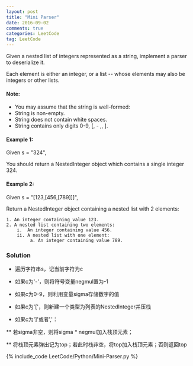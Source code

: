 ```yaml
---
layout: post
title: "Mini Parser"
date: 2016-09-02
comments: true
categories: LeetCode
tag: LeetCode
---
```


Given a nested list of integers represented as a string, implement a parser to deserialize it.

Each element is either an integer, or a list -- whose elements may also be integers or other lists.

#### Note: 
* You may assume that the string is well-formed:
* String is non-empty.
* String does not contain white spaces.
* String contains only digits 0-9, [, - ,, ].

#### Example 1:

Given s = "324",

You should return a NestedInteger object which contains a single integer 324.
#### Example 2:

Given s = "[123,[456,[789]]]",

Return a NestedInteger object containing a nested list with 2 elements:
```
1. An integer containing value 123.
2. A nested list containing two elements:
    i.  An integer containing value 456.
    ii. A nested list with one element:
         a. An integer containing value 789.
```

<!--more-->
### Solution

* 遍历字符串s，记当前字符为c

* 如果c为'-'，则将符号变量negmul置为-1

* 如果c为0-9，则利用变量sigma存储数字的值

* 如果c为'['，则新建一个类型为列表的NestedInteger并压栈

* 如果c为']'或者','：

** 若sigma非空，则将sigma * negmul加入栈顶元素；

** 将栈顶元素弹出记为top；若此时栈非空，将top加入栈顶元素；否则返回top

{% include_code LeetCode/Python/Mini-Parser.py %}
